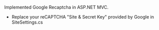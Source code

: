 
Implemented Google Recaptcha in ASP.NET MVC.

- Replace your reCAPTCHA "Site & Secret Key" provided by Google in SiteSettings.cs
